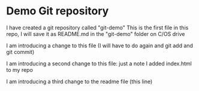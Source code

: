 # Demo Git repository

I have created a git repository called "git-demo"
This is the first file in this repo, I will save it as README.md in the "git-demo" folder on C/OS drive

I am introducing a change to this file (I will have to do again and git add and git commit)

I am introducing a second change to this file: just a note I added index.html to my repo

I am introducing a third change to the readme file (this line)